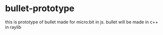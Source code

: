 # bullet-prototype
this is prototype of bullet made for micro:bit in js. bullet will be made in c++ in raylib
